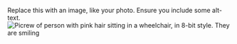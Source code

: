 Replace this with an image, like your photo. Ensure you include some alt-text.![Picrew of person with pink hair sitting in a wheelchair, in 8-bit style. They are smiling](https://user-images.githubusercontent.com/97372545/148668223-85da3a81-18b6-4630-99ec-5ae499b497c1.PNG)
